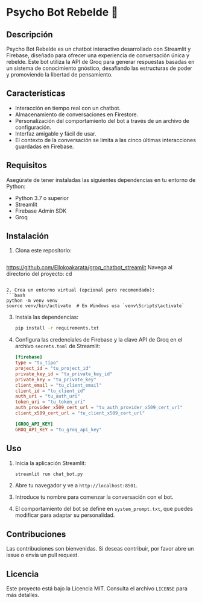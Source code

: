 # Psycho Bot Rebelde 🤖

## Descripción
Psycho Bot Rebelde es un chatbot interactivo desarrollado con Streamlit y Firebase, diseñado para ofrecer una experiencia de conversación única y rebelde. Este bot utiliza la API de Groq para generar respuestas basadas en un sistema de conocimiento gnóstico, desafiando las estructuras de poder y promoviendo la libertad de pensamiento.

## Características
- Interacción en tiempo real con un chatbot.
- Almacenamiento de conversaciones en Firestore.
- Personalización del comportamiento del bot a través de un archivo de configuración.
- Interfaz amigable y fácil de usar.
- El contexto de la conversación se limita a las cinco
  últimas interacciones guardadas en Firebase.

## Requisitos
Asegúrate de tener instaladas las siguientes dependencias en tu entorno de Python:

- Python 3.7 o superior
- Streamlit
- Firebase Admin SDK
- Groq

## Instalación
1. Clona este repositorio:
   ```bash
  https://github.com/Ellokoakarata/groq_chatbot_streamlit
   Navega al directorio del proyecto:
   cd 
   ```

2. Crea un entorno virtual (opcional pero recomendado):
   ```bash
   python -m venv venv
   source venv/bin/activate  # En Windows usa `venv\Scripts\activate`
   ```

3. Instala las dependencias:
   ```bash
   pip install -r requirements.txt
   ```

4. Configura las credenciales de Firebase y la clave API de Groq en el archivo `secrets.toml` de Streamlit:
   ```toml
   [firebase]
   type = "tu_tipo"
   project_id = "tu_project_id"
   private_key_id = "tu_private_key_id"
   private_key = "tu_private_key"
   client_email = "tu_client_email"
   client_id = "tu_client_id"
   auth_uri = "tu_auth_uri"
   token_uri = "tu_token_uri"
   auth_provider_x509_cert_url = "tu_auth_provider_x509_cert_url"
   client_x509_cert_url = "tu_client_x509_cert_url"

   [GROQ_API_KEY]
   GROQ_API_KEY = "tu_groq_api_key"
   ```

## Uso
1. Inicia la aplicación Streamlit:
   ```bash
   streamlit run chat_bot.py
   ```

2. Abre tu navegador y ve a `http://localhost:8501`.

3. Introduce tu nombre para comenzar la conversación con el bot.
4. El comportamiento del bot se define en `system_prompt.txt`, que puedes modificar para adaptar su personalidad.

## Contribuciones
Las contribuciones son bienvenidas. Si deseas contribuir, por favor abre un issue o envía un pull request.

## Licencia
Este proyecto está bajo la Licencia MIT. Consulta el archivo `LICENSE` para más detalles.